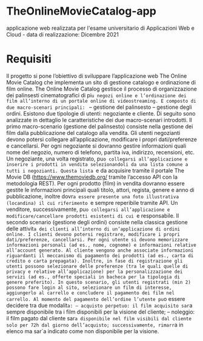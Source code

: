 # TheOnlineMovieCatalog-app
applicazione web realizzata per l'esame universitario di Applicazioni Web e Cloud - data di realizzazione: Dicembre 2021


# Requisiti

Il progetto si pone l’obiettivo di sviluppare l’applicazione web The Online Movie Catalog che implementa un sito di gestione catalogo e
ordinazione di film online. The Online Movie Catalog gestisce il processo di organizzazione dei palinsesti cinematografici di pi`u negozi online
e l’ordinazione dei film all’interno di un portale online di videostreaming.
E composto di due macro-scenari principali: `
– gestione del palinsesto
– gestione degli ordini.
Esistono due tipologie di utenti: negoziante e cliente. Di seguito sono
analizzate in dettaglio le caratteristiche dei due macro-scenari introdotti.
Il primo macro-scenario (gestione del palinsesto) consiste nella gestione dei film dalla pubblicazione del catalogo alla vendita. Gli utenti
negozianti devono potersi collegare all’applicazione, modificare i propri
dati/preferenze e cancellarsi. Per ogni negoziante si dovranno gestire informazioni quali nome del negozio, numero di telefono, partita iva, indirizzo, recensioni, etc. Un negoziante, una volta registrato, pu`o collegarsi
all’applicazione e inserire i prodotti in vendita selezionandoli da una lista
comune a tutti i negozianti. Questa lista `e da acquisire tramite il portale
The Movie DB (https://www.themoviedb.org/ tramite l’accesso API con la metodologia REST). Per ogni prodotto (film) in vendita dovranno
essere gestite le informazioni principali quali titolo, attori, regista, genere
e anno di pubblicazione, inoltre dovr`a essere presente una foto illustrativa (locandina) il cui riferimento `e sempre reperibile tramite API.
Un venditore, successivamente, pu`o collegarsi all’applicazione e modificare/cancellare prodotti esistenti di cui `e responsabile.
Il secondo scenario (gestione degli ordini) consiste nella classica gestione delle attivit`a dei clienti all’interno di un’applicazione di ordini online. I clienti devono potersi registrare, modificare i propri dati/preferenze,
cancellarsi. Per ogni utente si devono memorizzare informazioni personali
(ad es., nome, cognome) e informazioni relative all’account generato. Al
cliente vengono anche associate informazioni riguardanti il meccanismo
di pagamento dei prodotti (ad es., carta di credito o carta prepagata). Inoltre, in fase di registrazione gli utenti possono selezionare delle preferenze
(tra le quali quelle di privacy e relative all’applicazione) per la personalizzazione dei servizi (ad es., offerte speciali in bacheca per la tipologia di
genere preferito). In questo scenario, gli utenti registrati (min 2) possono
fare login al sito, selezionare un film di interesse, aggiungerlo al carrello
e concludere il pagamento dei film nel carrello.
Al momento del pagamento dell’ordine l’utente pu`o essere decidere
tra due modalit`a:
– acquisto perpetuo: il film acquisito sar`a sempre disponibile tra i film
disponibili per la visione del cliente;
– noleggio: il film pagato dal cliente sar`a disponibile nel film visibili dal
cliente solo per 72h dal giorno dell’acquisto; successivamente, rimarr`a
in elenco ma sar`a indicato come non disponibile per la visione.
